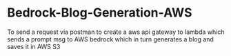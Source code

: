 # Bedrock-Blog-Generation-AWS
To send a request via postman to create a aws api gateway to lambda which sends a prompt msg to AWS bedrock which in turn generates a blog and saves it in AWS S3
